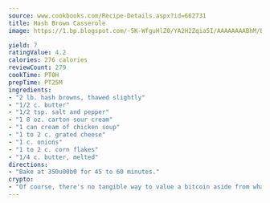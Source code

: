 ```yaml
---
source: www.cookbooks.com/Recipe-Details.aspx?id=662731
title: Hash Brown Casserole
image: https://1.bp.blogspot.com/-5K-WfguHlZ0/YA2H2Zqia5I/AAAAAAAABhM/Bdgu68p4aG0Q6jWdy3eGaUXSKw5p3sdxwCLcBGAsYHQ/s324/7.png

yield: 7
ratingValue: 4.2
calories: 276 calories
reviewCount: 279
cookTime: PT0H
prepTime: PT25M
ingredients:
- "2 lb. hash browns, thawed slightly"
- "1/2 c. butter"
- "1/2 tsp. salt and pepper"
- "1 8 oz. carton sour cream"
- "1 can cream of chicken soup"
- "1 to 2 c. grated cheese"
- "1 c. onions"
- "1 to 2 c. corn flakes"
- "1/4 c. butter, melted"
directions:
- "Bake at 350u00b0 for 45 to 60 minutes."
crypto:
- "Of course, there's no tangible way to value a bitcoin aside from what someone else believes it is worth."
---
```

